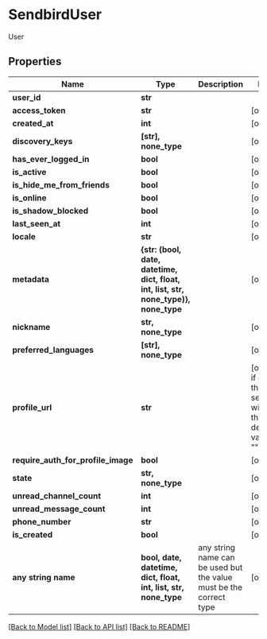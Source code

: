 # SendbirdUser

User

## Properties
Name | Type | Description | Notes
------------ | ------------- | ------------- | -------------
**user_id** | **str** |  | 
**access_token** | **str** |  | [optional] 
**created_at** | **int** |  | [optional] 
**discovery_keys** | **[str], none_type** |  | [optional] 
**has_ever_logged_in** | **bool** |  | [optional] 
**is_active** | **bool** |  | [optional] 
**is_hide_me_from_friends** | **bool** |  | [optional] 
**is_online** | **bool** |  | [optional] 
**is_shadow_blocked** | **bool** |  | [optional] 
**last_seen_at** | **int** |  | [optional] 
**locale** | **str** |  | [optional] 
**metadata** | **{str: (bool, date, datetime, dict, float, int, list, str, none_type)}, none_type** |  | [optional] 
**nickname** | **str, none_type** |  | [optional] 
**preferred_languages** | **[str], none_type** |  | [optional] 
**profile_url** | **str** |  | [optional]  if omitted the server will use the default value of ""
**require_auth_for_profile_image** | **bool** |  | [optional] 
**state** | **str, none_type** |  | [optional] 
**unread_channel_count** | **int** |  | [optional] 
**unread_message_count** | **int** |  | [optional] 
**phone_number** | **str** |  | [optional] 
**is_created** | **bool** |  | [optional] 
**any string name** | **bool, date, datetime, dict, float, int, list, str, none_type** | any string name can be used but the value must be the correct type | [optional]

[[Back to Model list]](../README.md#documentation-for-models) [[Back to API list]](../README.md#documentation-for-api-endpoints) [[Back to README]](../README.md)


